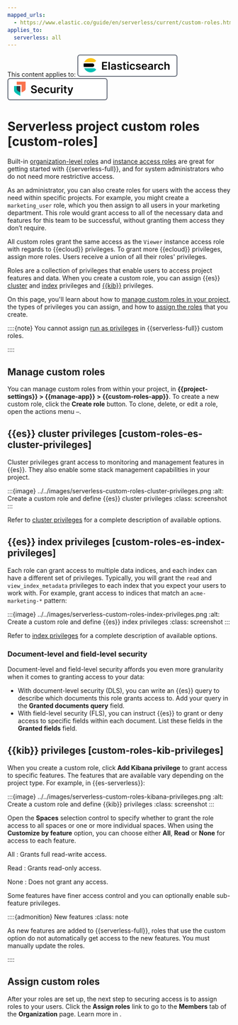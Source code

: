 ```yaml
---
mapped_urls:
  - https://www.elastic.co/guide/en/serverless/current/custom-roles.html
applies_to:
  serverless: all
---
```


This content applies to: [![Elasticsearch](../../images/serverless-es-badge.svg "")](../../solutions/search.md) [![Security](../../images/serverless-sec-badge.svg "")](../../solutions/security/elastic-security-serverless.md)

# Serverless project custom roles [custom-roles]

Built-in [organization-level roles](/deploy-manage/users-roles/cloud-organization/user-roles.md#ec_organization_level_roles) and [instance access roles](/deploy-manage/users-roles/cloud-organization/user-roles.md#ec_instance_access_roles) are great for getting started with {{serverless-full}}, and for system administrators who do not need more restrictive access.

As an administrator, you can also create roles for users with the access they need within specific projects. For example, you might create a `marketing_user` role, which you then assign to all users in your marketing department. This role would grant access to all of the necessary data and features for this team to be successful, without granting them access they don’t require.

All custom roles grant the same access as the `Viewer` instance access role with regards to {{ecloud}} privileges. To grant more {{ecloud}} privileges, assign more roles. Users receive a union of all their roles' privileges.

Roles are a collection of privileges that enable users to access project features and data. When you create a custom role, you can assign {{es}} [cluster](#custom-roles-es-cluster-privileges) and [index](#custom-roles-es-index-privileges) privileges and [{{kib}}](#custom-roles-kib-privileges) privileges.

On this page, you'll learn about how to [manage custom roles in your project](#manage-custom-roles), the types of privileges you can assign, and how to [assign the roles](#assign-custom-roles) that you create.

::::{note}
You cannot assign [run as privileges](asciidocalypse://docs/elasticsearch/docs/reference/elasticsearch/security-privileges.md#_run_as_privilege) in {{serverless-full}} custom roles.

::::

## Manage custom roles

You can manage custom roles from within your project, in **{{project-settings}} > {{manage-app}} > {{custom-roles-app}}**. To create a new custom role, click the **Create role** button. To clone, delete, or edit a role, open the actions menu `⋯`.

## {{es}} cluster privileges [custom-roles-es-cluster-privileges]

Cluster privileges grant access to monitoring and management features in {{es}}. They also enable some stack management capabilities in your project.

:::{image} ../../images/serverless-custom-roles-cluster-privileges.png
:alt: Create a custom role and define {{es}} cluster privileges
:class: screenshot
:::

Refer to [cluster privileges](asciidocalypse://docs/elasticsearch/docs/reference/elasticsearch/security-privileges.md#privileges-list-cluster) for a complete description of available options.


## {{es}} index privileges [custom-roles-es-index-privileges]

Each role can grant access to multiple data indices, and each index can have a different set of privileges. Typically, you will grant the `read` and `view_index_metadata` privileges to each index that you expect your users to work with. For example, grant access to indices that match an `acme-marketing-*` pattern:

:::{image} ../../images/serverless-custom-roles-index-privileges.png
:alt: Create a custom role and define {{es}} index privileges
:class: screenshot
:::

Refer to [index privileges](asciidocalypse://reference/elasticsearch/security-privileges.md#privileges-list-indices) for a complete description of available options.

### Document-level and field-level security

Document-level and field-level security affords you even more granularity when it comes to granting access to your data: 

* With document-level security (DLS), you can write an {{es}} query to describe which documents this role grants access to. Add your query in the **Granted documents query** field. 
* With field-level security (FLS), you can instruct {{es}} to grant or deny access to specific fields within each document. List these fields in the **Granted fields** field.


## {{kib}} privileges [custom-roles-kib-privileges]

When you create a custom role, click **Add Kibana privilege** to grant access to specific features. The features that are available vary depending on the project type. For example, in {{es-serverless}}:

:::{image} ../../images/serverless-custom-roles-kibana-privileges.png
:alt: Create a custom role and define {{kib}} privileges
:class: screenshot
:::

Open the **Spaces** selection control to specify whether to grant the role access to all spaces or one or more individual spaces. When using the **Customize by feature** option, you can choose either **All**, **Read** or **None** for access to each feature.

All
:   Grants full read-write access.

Read
:   Grants read-only access.

None
:   Does not grant any access.

Some features have finer access control and you can optionally enable sub-feature privileges.

::::{admonition} New features
:class: note

As new features are added to {{serverless-full}}, roles that use the custom option do not automatically get access to the new features. You must manually update the roles.

::::

## Assign custom roles 

After your roles are set up, the next step to securing access is to assign roles to your users. Click the **Assign roles** link to go to the **Members** tab of the **Organization** page. Learn more in [](/deploy-manage/users-roles/cloud-organization/user-roles.md).
